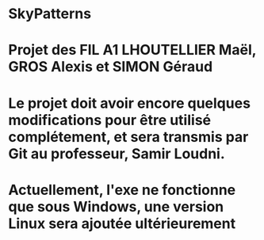 # SkyPatterns
# Projet des FIL A1 LHOUTELLIER Maël, GROS Alexis et SIMON Géraud

# Le projet doit avoir encore quelques modifications pour être utilisé complétement, et sera transmis par Git au professeur, Samir Loudni.
# Actuellement, l'exe ne fonctionne que sous Windows, une version Linux sera ajoutée ultérieurement
